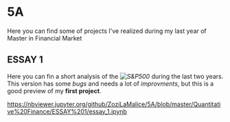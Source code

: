 # 5A
Here you can find some of projects I've realized during my last year of Master in Financial Market

## ESSAY 1
  Here you can fin a short analysis of the *![S&P500](https://nbviewer.jupyter.org/github/ZoziLaMalice/5A/blob/master/Quantitative%20Finance/ESSAY%201/essay_1.ipynb)* during the last two years.  
  This version has some *bugs* and needs a lot of *improvments*, but this is a good preview of my **first project**.

https://nbviewer.jupyter.org/github/ZoziLaMalice/5A/blob/master/Quantitative%20Finance/ESSAY%201/essay_1.ipynb


